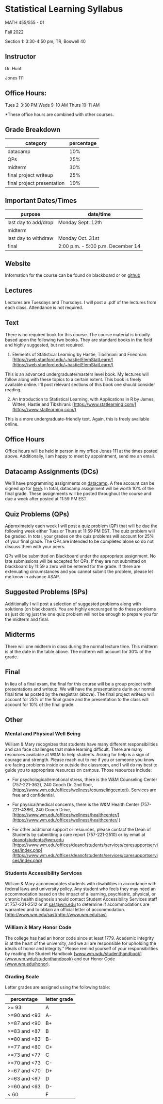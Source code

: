 # Statistical Learning Syllabus
MATH 455/555 - 01

Fall 2022

Section 1: 3:30-4:50 pm, TR, Boswell 40

## Instructor
Dr. Hunt

Jones 111

## Office Hours:
Tues 2-3:30 PM
Weds 9-10 AM
Thurs 10-11 AM

*These office hours are combined with other courses.

## Grade Breakdown

| category | percentage|
| - | - |
| datacamp | 10% |
| QPs | 25% |
| midterm | 30% |
| final project writeup | 25% |
| final project presentation | 10% | 

## Important Dates/Times

| purpose | date/time |
| - | - |
| last day to add/drop | Monday Sept. 12th |
| midterm | | 
| last day to withdraw | Monday Oct. 31st  |
| final | 2:00 p.m. - 5:00 p.m. December 14 |

## Website

Information for the course can be found on blackboard or on [github](https://gjhunt.github.io/455fall22)

## Lectures

Lectures are Tuesdays and Thursdays. I will post a .pdf of the lectures from each class. Attendance is not required. 

## Text

There is no required book for this course. The course material is broadly based upon the following two books. They are standard books in the field and highly suggested, but not required. 

1. Elements of Statistical Learning by Hastie, Tibshriani and Friedman: [https://web.stanford.edu/~hastie/ElemStatLearn/](https://web.stanford.edu/~hastie/ElemStatLearn/)

This is an advanced undergraduate/masters level book. My lectures will follow along with these topics to a certain extent. This book is freely available online. I'll post relevant sections of this book one should consider reading. 

2. An Introduction to Statistical Learning, with Applications in R by James, Witten, Hastie and Tibshirani: [https://www.statlearning.com/](https://www.statlearning.com/)

This is a more undergraduate-friendly text. Again, this is freely available online.

## Office Hours

Office hours will be held in person in my office Jones 111 at the times posted above. Additionally, I am happy to meet by appointment, send me an email.

## Datacamp Assignments (DCs)

We'll have programming assignments on [datacamp](https://www.datacamp.com). A free account can be signed up for [here](). In total, datacamp assignment will be worth 10% of the final grade. These assignments will be posted throughout the course and due a week after posted at 11:59 PM EST.

## Quiz Problems (QPs)

Approximately each week I will post a quiz problem (QP) that will be due the following week either Tues or Thurs at 11:59 PM EST. The quiz problem will be graded. In total, your grades on the quiz problems will account for 25% of your final grade. The QPs are intended to be completed alone so do not discuss them with your peers. 

QPs will be submitted on Blackboard under the appropriate assignment. No late submissions will be accepted for QPs. If they are not submitted on blackboard by 11:59 a zero will be entered for the grade. If there are extenuating circumstances and you cannot submit the problem, please let me know in advance ASAP. 

## Suggested Problems (SPs)

Additionally I will post a selection of suggested problems along with solutions (on blackboard). You are highly encouraged to do these problems as just doing just the one quiz problem will not be enough to prepare you for the midterm and final. 
## Midterms

There will one midterm in class during the normal lecture time. This midterm is at the date in the table above. The midterm will account for 30% of the grade. 

## Final

In lieu of a final exam, the final for this course will be a group project with presentations and writeup. We will have the presentations durin our normal final time as posted by the resgistrar (above). The final project writeup will account for 25% of the final grade and the presentation to the class will account for 10% of the final grade.

## Other

### Mental and Physical Well Being

William & Mary recognizes that students have many different responsibilities and can face challenges that make learning difficult.  There are many resources available at W&M to help students. Asking for help is a sign of courage and strength.  Please reach out to me if you or someone you know are facing problems inside or outside the classroom, and I will do my best to guide you to appropriate resources on campus.   Those resources include: 

- For psychological/emotional stress, there is the W&M Counseling Center (757-221-362), 240 Gooch Dr. 2nd floor, [(https://www.wm.edu/offices/wellness/counselingcenter/)](https://www.wm.edu/offices/wellness/counselingcenter/). Services are free and confidential.  

- For physical/medical concerns, there is the W&M Health Center (757-221-4386), 240 Gooch Drive, [https://www.wm.edu/offices/wellness/healthcenter/](https://www.wm.edu/offices/wellness/healthcenter/  )

- For other additional support or resources, please contact the Dean of Students by submitting a care report (757-221-2510) or by email at deanofstudents@wm.edu [https://www.wm.edu/offices/deanofstudents/services/caresupportservices/index.php](https://www.wm.edu/offices/deanofstudents/services/caresupportservices/index.php)

### Students Accessibility Services

William &amp; Mary accommodates students with disabilities in accordance with federal laws
and university policy. Any student who feels they may need an accommodation based
on the impact of a learning, psychiatric, physical, or chronic health diagnosis should
contact Student Accessibility Services staff at 757-221-2512 or at sas@wm.edu to
determine if accommodations are warranted and to obtain an official letter of
accommodation. [http://www.wm.edu/sas](http://www.wm.edu/sas)


### William &amp; Mary Honor Code

The college has had an honor code since at least 1779. Academic integrity is at
the heart of the university, and we all are responsible for upholding the ideals of honor
and integrity.” Please remind yourself of your responsibilities by reading the Student
Handbook [www.wm.wdu/studenthandbook](www.wm.wdu/studenthandbook) and our Honor Code
[(www.wm.edu/honor)](www.wm.edu/honor).

### Grading Scale
Letter grades are assigned using the following table:

percentage | letter grade |
--- | --- |
\>= 93| A|
\>=90 and \<93| A-|
\>=87 and \<90| B+|
\>=83 and \<87| B|
\>=80 and \<83| B-|
\>=77 and \<80| C+|
\>=73 and \<77| C|
\>=70 and \<73| C-|
\>=67 and \<70| D+|
\>=63 and \<67| D|
\>=60 and \<63| D-|
\< 60| F
